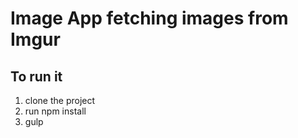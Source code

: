 # Image App fetching images from Imgur

## To run it

1. clone the project
2. run npm install
3. gulp
